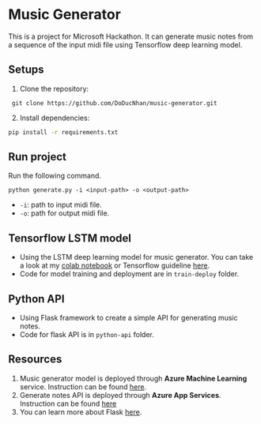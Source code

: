 # Music Generator
This is a project for Microsoft Hackathon. It can generate music notes from a sequence of the input midi file using Tensorflow deep learning model. 

## Setups
1. Clone the repository:
```
 git clone https://github.com/DoDucNhan/music-generator.git
```

2. Install dependencies:
```bash
pip install -r requirements.txt
```

## Run project
Run the following command.
```
python generate.py -i <input-path> -o <output-path>
```
- `-i`: path to input midi file.
- `-o`: path for output midi file.

## Tensorflow LSTM model 
- Using the LSTM deep learning model for music generator. You can take a look at my [colab notebook](https://colab.research.google.com/drive/1ZUaj22NsXdvSCv0iqMgFo--lryqzNk8y?authuser=3) or Tensorflow guideline [here](https://www.tensorflow.org/tutorials/audio/music_generation). 
- Code for model training and deployment are in `train-deploy` folder.

## Python API
- Using Flask framework to create a simple API for generating music notes.
- Code for flask API is in `python-api` folder.

## Resources
1. Music generator model is deployed through **Azure Machine Learning** service. Instruction can be found [here](https://docs.microsoft.com/en-us/azure/machine-learning/how-to-deploy-and-where?tabs=python).
2. Generate notes API is deployed through **Azure App Services**. Instruction can be found [here](https://docs.microsoft.com/en-us/azure/app-service/quickstart-python?tabs=flask%2Cwindows%2Cazure-portal%2Cterminal-bash%2Clocal-git-deploy%2Cdeploy-instructions-azportal%2Cdeploy-instructions-zip-azcli)
3. You can learn more about Flask [here](https://blog.miguelgrinberg.com/post/the-flask-mega-tutorial-part-i-hello-world).
